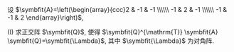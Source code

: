 设 $\symbfit{A}=\left(\begin{array}{ccc}2 & -1 & -1 \\\\\\ 
-1 & 2 & -1 \\\\\\
 -1 & -1 & 2
 \end{array}\right)$,

(I) 求正交阵 $\symbfit{Q}$, 使得 $\symbfit{Q}^{\mathrm{T}} \symbfit{A} \symbfit{Q}=\symbfit{\Lambda}$, 其中 $\symbfit{\Lambda}$ 为对角阵.


